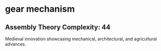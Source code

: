 # gear mechanism

## Assembly Theory Complexity: 44
Medieval innovation showcasing mechanical, architectural, and agricultural advances.
